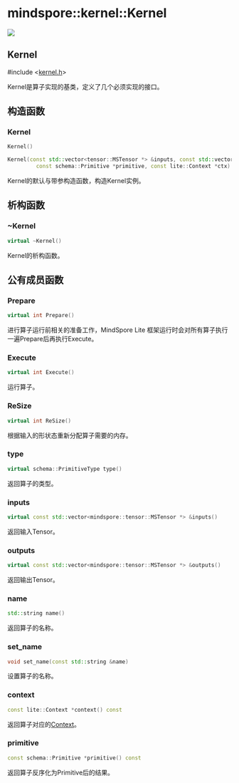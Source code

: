 # mindspore::kernel::Kernel

<a href="https://gitee.com/mindspore/docs/blob/master/docs/lite/api/source_en/api_cpp/kernel.md" target="_blank"><img src="https://gitee.com/mindspore/docs/raw/master/resource/_static/logo_source.png"></a>

## Kernel

\#include <[kernel.h](https://gitee.com/mindspore/mindspore/blob/master/mindspore/lite/include/kernel.h)>

Kernel是算子实现的基类，定义了几个必须实现的接口。

## 构造函数

### Kernel

``` c++
Kernel()

Kernel(const std::vector<tensor::MSTensor *> &inputs, const std::vector<tensor::MSTensor *> &outputs,
         const schema::Primitive *primitive, const lite::Context *ctx)
```

Kernel的默认与带参构造函数，构造Kernel实例。

## 析构函数

### ~Kernel

``` c++
virtual ~Kernel()
```

Kernel的析构函数。

## 公有成员函数

### Prepare

``` c++
virtual int Prepare()
```

进行算子运行前相关的准备工作，MindSpore Lite 框架运行时会对所有算子执行一遍Prepare后再执行Execute。

### Execute

``` c++
virtual int Execute()
```

运行算子。

### ReSize

``` c++
virtual int ReSize()
```

根据输入的形状态重新分配算子需要的内存。

### type

``` c++
virtual schema::PrimitiveType type()
```

返回算子的类型。

### inputs

``` c++
virtual const std::vector<mindspore::tensor::MSTensor *> &inputs()
```

返回输入Tensor。

### outputs

``` c++
virtual const std::vector<mindspore::tensor::MSTensor *> &outputs()
```

返回输出Tensor。

### name

``` c++
std::string name()
```

返回算子的名称。

### set_name

``` c++
void set_name(const std::string &name)
```

设置算子的名称。

### context

``` c++
const lite::Context *context() const
```

返回算子对应的[Context](https://www.mindspore.cn/lite/api/zh-CN/master/api_cpp/lite.html)。

### primitive

``` c++
const schema::Primitive *primitive() const
```

返回算子反序化为Primitive后的结果。
